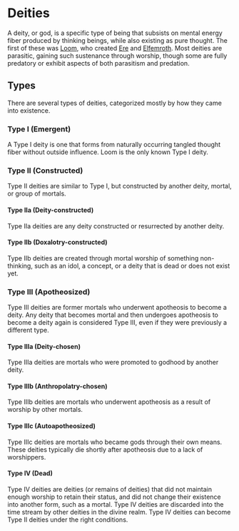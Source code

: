 # Deities

A deity, or god, is a specific type of being that subsists on mental energy fiber produced by thinking beings, while also existing as pure thought. The first of these was [Loom](loom.md), who created [Ere](ere.md) and [Elfemroth](elfemroth.md). Most deities are parasitic, gaining such sustenance through worship, though some are fully predatory or exhibit aspects of both parasitism and predation.

## Types

There are several types of deities, categorized mostly by how they came into existence.

### Type I (Emergent)

A Type I deity is one that forms from naturally occurring tangled thought fiber without outside influence. Loom is the only known Type I deity.

### Type II (Constructed)

Type II deities are similar to Type I, but constructed by another deity, mortal, or group of mortals.

#### Type IIa (Deity-constructed)

Type IIa deities are any deity constructed or resurrected by another deity.

#### Type IIb (Doxalotry-constructed)

Type IIb deities are created through mortal worship of something non-thinking, such as an idol, a concept, or a deity that is dead or does not exist yet.

### Type III (Apotheosized)

Type III deities are former mortals who underwent apotheosis to become a deity. Any deity that becomes mortal and then undergoes apotheosis to become a deity again is considered Type III, even if they were previously a different type.

#### Type IIIa (Deity-chosen)

Type IIIa deities are mortals who were promoted to godhood by another deity.

#### Type IIIb (Anthropolatry-chosen)

Type IIIb deities are mortals who underwent apotheosis as a result of worship by other mortals.

#### Type IIIc (Autoapotheosized)

Type IIIc deities are mortals who became gods through their own means. These deities typically die shortly after apotheosis due to a lack of worshippers.

#### Type IV (Dead)

Type IV deities are deities (or remains of deities) that did not maintain enough worship to retain their status, and did not change their existence into another form, such as a mortal. Type IV deities are discarded into the time stream by other deities in the divine realm. Type IV deities can become Type II deities under the right conditions.